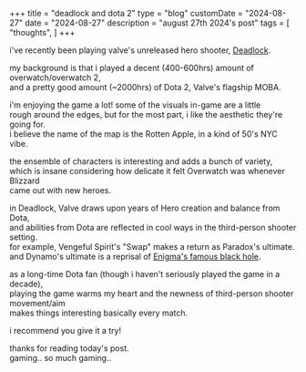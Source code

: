 +++
title = "deadlock and dota 2"
type = "blog"
customDate = "2024-08-27"
date = "2024-08-27"
description = "august 27th 2024's post"
tags = [
    "thoughts",
]
+++

i've recently been playing valve's unreleased hero shooter, [Deadlock](https://store.steampowered.com/app/1422450/Deadlock/).

my background is that i played a decent (400-600hrs) amount of overwatch/overwatch 2,\
and a pretty good amount (~2000hrs) of Dota 2, Valve's flagship MOBA.

i'm enjoying the game a lot! some of the visuals in-game are a little\
rough around the edges, but for the most part, i like the aesthetic they're going for.\
i believe the name of the map is the Rotten Apple, in a kind of 50's NYC vibe.

the ensemble of characters is interesting and adds a bunch of variety,\
which is insane considering how delicate it felt Overwatch was whenever Blizzard\
came out with new heroes. 

in Deadlock, Valve draws upon years of Hero creation and balance from Dota,\
and abilities from Dota are reflected in cool ways in the third-person shooter setting.\
for example, Vengeful Spirit's "Swap" makes a return as Paradox's ultimate.\
and Dynamo's ultimate is a reprisal of [Enigma's famous black hole](https://www.youtube.com/watch?v=ttFbw0PdRuE).

as a long-time Dota fan (though i haven't seriously played the game in a decade),\
playing the game warms my heart and the newness of third-person shooter movement/aim\
makes things interesting basically every match.

i recommend you give it a try!

thanks for reading today's post.\
gaming.. so much gaming..
